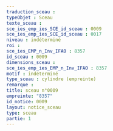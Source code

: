 ```yaml
---
traduction_sceau : 
typeObjet : Sceau
texte_sceau : 
sce_ies_emp_ies_SCE_id_sceau : 0009
sce_ies_emp_ies_SCE_id_sceau : 0017
niveau : indéterminé
roi : 
sce_ies_EMP_n_Inv_IFAO : 8357
id_sceau : 0009
dimensions_sceau : 
sce_ies_emp_ies_EMP_n_Inv_IFAO : 8357
motif : indéterminé
type_sceau : cylindre (empreinte)
remarque : 
title: sceau n°0009
empreinte: "8357"
id_notice: 0009
layout: notice_sceau
type: sceau
partie: 1
---
```

